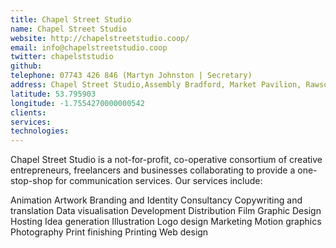 ```yaml
---
title: Chapel Street Studio
name: Chapel Street Studio
website: http://chapelstreetstudio.coop/
email: info@chapelstreetstudio.coop
twitter: chapelststudio
github:
telephone: 07743 426 846 (Martyn Johnston | Secretary)
address: Chapel Street Studio,Assembly Bradford, Market Pavilion, Rawson Place,Bradford,West Yorkshire,BD1 3QQ
latitude: 53.795903
longitude: -1.7554270000000542
clients:
services:
technologies:
---
```


Chapel Street Studio is a not-for-profit, co-operative consortium of creative entrepreneurs, freelancers and businesses collaborating to provide a one-stop-shop for communication services.
Our services include:


Animation
Artwork
Branding and Identity
Consultancy
Copywriting and translation
Data visualisation
Development
Distribution
Film
Graphic Design
Hosting
Idea generation
Illustration
Logo design
Marketing
Motion graphics
Photography
Print finishing
Printing
Web design
